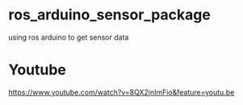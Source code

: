 # ros_arduino_sensor_package
using ros arduino to get sensor data

# Youtube
https://www.youtube.com/watch?v=8QX2jnImFio&feature=youtu.be
